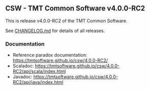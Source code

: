 ## CSW - TMT Common Software v4.0.0-RC2

This is release v4.0.0-RC2 of the TMT Common Software.

See [CHANGELOG.md](CHANGELOG.md) for details of all releases.


### Documentation
- Reference paradox documentation: https://tmtsoftware.github.io/csw/4.0.0-RC2/
- Scaladoc: https://tmtsoftware.github.io/csw/4.0.0-RC2/api/scala/index.html
- Javadoc: https://tmtsoftware.github.io/csw/4.0.0-RC2/api/java/index.html

